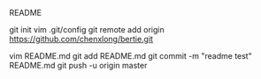 README 

git init 
vim .git/config 
git remote add origin https://github.com/chenxlong/bertie.git 

vim README.md 
git add README.md 
git commit -m "readme test" README.md 
git push -u origin master 
